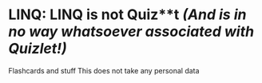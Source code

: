 # LINQ: LINQ is not Quiz**t *(And is in no way whatsoever associated with Quizlet!)*
Flashcards and stuff
This does not take any personal data
